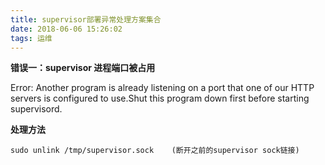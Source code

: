 ```yaml
---
title: supervisor部署异常处理方案集合
date: 2018-06-06 15:26:02
tags: 运维
---
```


**错误一：supervisor 进程端口被占用**

Error: Another program is already listening on a port that one of our HTTP servers is configured to use.Shut this program down first before starting supervisord.﻿​

**处理方法**

    sudo unlink /tmp/supervisor.sock    (断开之前的supervisor sock链接)


